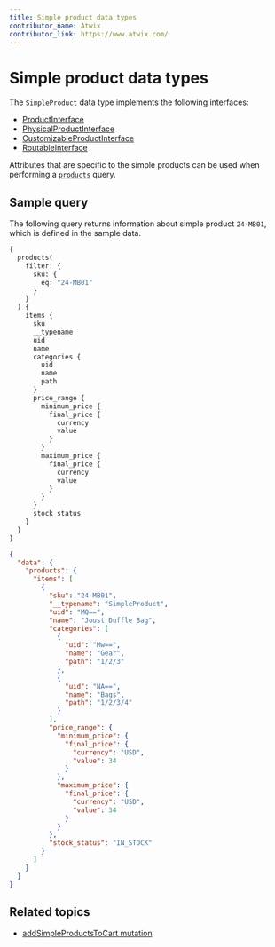 ```yaml
---
title: Simple product data types
contributor_name: Atwix
contributor_link: https://www.atwix.com/
---
```


# Simple product data types

The `SimpleProduct` data type implements the following interfaces:

-  [ProductInterface](https://developer.adobe.com/commerce/webapi/graphql-api/beta/index.html#definition-ProductInterface)
-  [PhysicalProductInterface](https://developer.adobe.com/commerce/webapi/graphql-api/beta/index.html#definition-PhysicalProductInterface)
-  [CustomizableProductInterface](https://developer.adobe.com/commerce/webapi/graphql-api/beta/index.html#definition-CustomizableProductInterface)
-  [RoutableInterface](https://developer.adobe.com/commerce/webapi/graphql-api/beta/index.html#definition-RoutableInterface)

Attributes that are specific to the simple products can be used when performing a [`products`](../../queries/products.md) query.

## Sample query

The following query returns information about simple product `24-MB01`, which is defined in the sample data.

```graphql
{
  products(
    filter: {
      sku: {
        eq: "24-MB01"
      }
    }
  ) {
    items {
      sku
      __typename
      uid
      name
      categories {
        uid
        name
        path
      }
      price_range {
        minimum_price {
          final_price {
            currency
            value
          }
        }
        maximum_price {
          final_price {
            currency
            value
          }
        }
      }
      stock_status
    }
  }
}

```

```json
{
  "data": {
    "products": {
      "items": [
        {
          "sku": "24-MB01",
          "__typename": "SimpleProduct",
          "uid": "MQ==",
          "name": "Joust Duffle Bag",
          "categories": [
            {
              "uid": "Mw==",
              "name": "Gear",
              "path": "1/2/3"
            },
            {
              "uid": "NA==",
              "name": "Bags",
              "path": "1/2/3/4"
            }
          ],
          "price_range": {
            "minimum_price": {
              "final_price": {
                "currency": "USD",
                "value": 34
              }
            },
            "maximum_price": {
              "final_price": {
                "currency": "USD",
                "value": 34
              }
            }
          },
          "stock_status": "IN_STOCK"
        }
      ]
    }
  }
}
```

## Related topics

-  [addSimpleProductsToCart mutation](../../../cart/mutations/add-simple-products.md)

